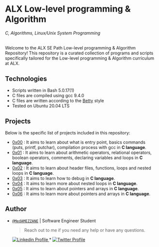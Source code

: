 # ALX Low-level programming & Algorithm
###### *C, Algorithms, Linux/Unix System Programming*

Welcome to the ALX SE Path Low-level programming & Algorithm Repository! This repository is a curated collection of programs and scripts specifically tailored for the Low-level programming & Algorithm curriculum at ALX.

## Technologies
* Scripts written in Bash 5.0.17(1)
* C files are compiled using gcc 9.4.0
* C files are written according to the [Betty](https://github.com/alx-tools/Betty) style
* Tested on Ubuntu 20.04 LTS

## Projects
Below is the specific list of projects included in this repository:

- [0x00](./0x00-hello_world) : It aims to learn about what is entry point, basics commands (puts, printf, putchar), compilation process with gcc in **C language**.
- [0x01](./0x01-variables_if_else_while) : It aims to learn about arithmetic operators, relational operators, boolean operators, comments, declaring variables and loops in **C language**.
- [0x02](./0x02-functions_nested_loops) : It aims to learn about header files, functions, loops and nested loops in **C language**.
- [0x03](./0x03-debugging) : It aims to learn how to debug in **C language**.
- [0x04](./0x04-more_functions_nested_loops) : It aims to learn more about nested loops in **C language**.
- [0x05](./0x05-pointers_arrays_strings) : It aims to learn about pointers and arrays in **C language**.
- [0x06](./0x06-pointers_arrays_strings) : It aims to learn more about pointers and arrays in **C language**.


## Author

- [`@MedAMEZZANE`]() | Software Engineer Student

    > Reach out to me if you need any help or have any questions.

    <a href="https://www.linkedin.com/in/mohamed-amezzane/">
        <img alt="Linkedin Profile" src="https://img.shields.io/badge/-Linkedin-0072b1?style=flat&logo=Linkedin&logoColor=white&link=https://www.linkedin.com/in/mohamed-amezzane/" />
    </a>
    <span> * </span>
    <a href="https://twitter.com/MedAMEZZANE">
        <img alt="Twitter Profile" src="https://img.shields.io/badge/-Twitter-0072b1?style=flat&logo=Twitter&logoColor=white&link=https://www.linkedin.com/in/mohamed-amezzane/&color=1DA1F2" />
    </a>